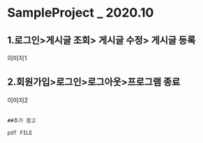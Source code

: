 SampleProject _ 2020.10
======================
## 1.로그인>게시글 조회> 게시글 수정> 게시글 등록
이미지1


## 2.회원가입>로그인>로그아웃>프로그램 종료

이미지2
```

##추가 참고

pdf FILE

